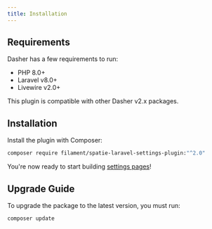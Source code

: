 ```yaml
---
title: Installation
---
```


## Requirements

Dasher has a few requirements to run:

- PHP 8.0+
- Laravel v8.0+
- Livewire v2.0+

This plugin is compatible with other Dasher v2.x packages.

## Installation

Install the plugin with Composer:

```bash
composer require filament/spatie-laravel-settings-plugin:"^2.0"
```

You're now ready to start building [settings pages](getting-started)!

## Upgrade Guide

To upgrade the package to the latest version, you must run:

```bash
composer update
```

